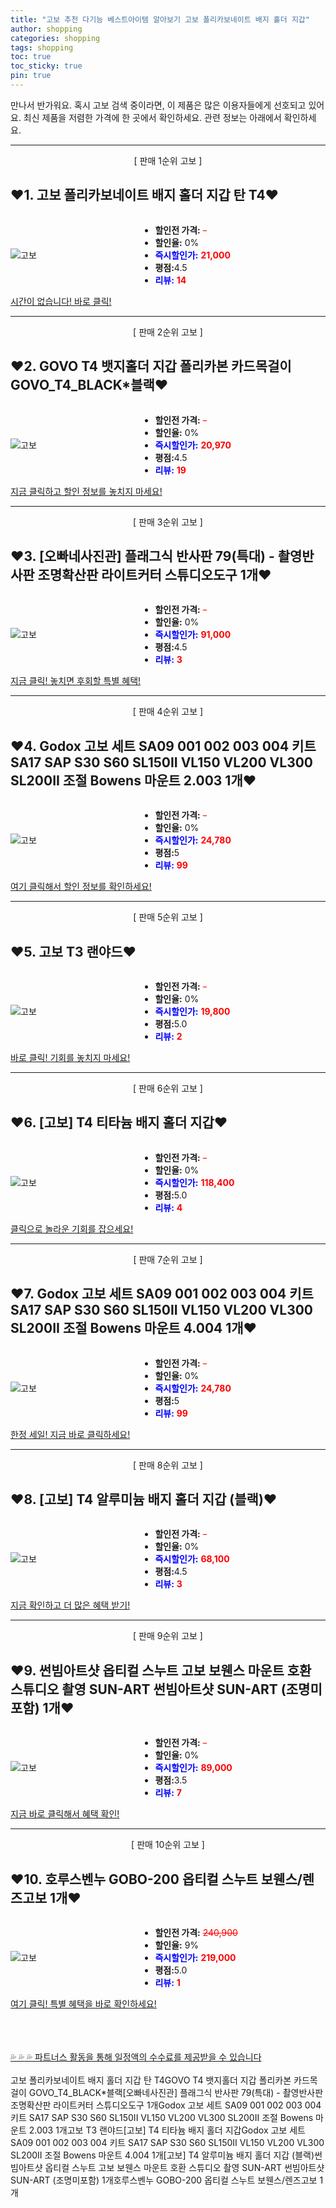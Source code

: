 ```yaml
---
title: "고보 추천 다기능 베스트아이템 알아보기 고보 폴리카보네이트 배지 홀더 지갑"
author: shopping
categories: shopping
tags: shopping
toc: true
toc_sticky: true
pin: true
---
```

만나서 반가워요. 혹시 고보 검색 중이라면, 이 제품은 많은 이용자들에게 선호되고 있어요. 최신 제품을 저렴한 가격에 한 곳에서 확인하세요. 관련 정보는 아래에서 확인하세요.

---
<p class="toplist" style="margin: 0 auto; display: block; width: fit-content;">[ 판매 1순위 고보 ]</p>

<h2><strong>❤️1. 고보 폴리카보네이트 배지 홀더 지갑 탄 T4❤️</strong></h2>

<div style="display: flex; align-items: center;">
    <div style="flex: 0.4;">
        <img src="https://thumbnail6.coupangcdn.com/thumbnails/remote/230x230ex/image/vendor_inventory/b156/297df89a5715d1cad75fffa8e5dae5bdf00da03e3abd0f1beaa8f1199702.jpg" alt="고보" style="max-width: 100%;">
    </div>
    <div style="flex: 0.6; margin-left: 10px;">
        <ul>
            <li><strong>할인전 가격:</strong> <del style="color: red;">-</del></li>
            <li><strong>할인율:</strong> 0%</li>
            <li><span style='color:blue'><strong>즉시할인가:</strong></span> <span style='color:red'><strong>21,000</strong></span></li>
            <li><strong>평점:</strong>4.5</li>
            <li><span style='color:blue'><strong>리뷰:</strong></span> <span style='color:red'><strong>14</strong></span></li>
        </ul>
    </div>
</div>
<div class="center">
    <a href="https://William4Davisa.github.io?lptag=AF9450613&subid=githubio&pageKey=4731540368&traceid=V0-153&itemId=5997907069&vendorItemId=87782674900" class="myButton">
        시간이 없습니다! 바로 클릭!
    </a>
</div>


---
<p class="toplist" style="margin: 0 auto; display: block; width: fit-content;">[ 판매 2순위 고보 ]</p>

<h2><strong>❤️2. GOVO T4 뱃지홀더 지갑 폴리카본 카드목걸이 GOVO_T4_BLACK*블랙❤️</strong></h2>

<div style="display: flex; align-items: center;">
    <div style="flex: 0.4;">
        <img src="https://thumbnail6.coupangcdn.com/thumbnails/remote/230x230ex/image/vendor_inventory/0cc8/fdf55f0f4acc714f1e6ea16e6bad58dff2beb4e968af427df3e3c06776d9.jpg" alt="고보" style="max-width: 100%;">
    </div>
    <div style="flex: 0.6; margin-left: 10px;">
        <ul>
            <li><strong>할인전 가격:</strong> <del style="color: red;">-</del></li>
            <li><strong>할인율:</strong> 0%</li>
            <li><span style='color:blue'><strong>즉시할인가:</strong></span> <span style='color:red'><strong>20,970</strong></span></li>
            <li><strong>평점:</strong>4.5</li>
            <li><span style='color:blue'><strong>리뷰:</strong></span> <span style='color:red'><strong>19</strong></span></li>
        </ul>
    </div>
</div>
<div class="center">
    <a href="https://William4Davisa.github.io?lptag=AF9450613&subid=githubio&pageKey=191507726&traceid=V0-153&itemId=547395411&vendorItemId=90336314666" class="myButton">
        지금 클릭하고 할인 정보를 놓치지 마세요!
    </a>
</div>


---
<p class="toplist" style="margin: 0 auto; display: block; width: fit-content;">[ 판매 3순위 고보 ]</p>

<h2><strong>❤️3. [오빠네사진관] 플래그식 반사판 79(특대) - 촬영반사판 조명확산판 라이트커터 스튜디오도구 1개❤️</strong></h2>

<div style="display: flex; align-items: center;">
    <div style="flex: 0.4;">
        <img src="https://thumbnail6.coupangcdn.com/thumbnails/remote/230x230ex/image/vendor_inventory/3e7b/a5e47b8ec0d07655cfc4b68eda09b4ad19ca84a27a18e4c90a5dcfeb2642.jpg" alt="고보" style="max-width: 100%;">
    </div>
    <div style="flex: 0.6; margin-left: 10px;">
        <ul>
            <li><strong>할인전 가격:</strong> <del style="color: red;">-</del></li>
            <li><strong>할인율:</strong> 0%</li>
            <li><span style='color:blue'><strong>즉시할인가:</strong></span> <span style='color:red'><strong>91,000</strong></span></li>
            <li><strong>평점:</strong>4.5</li>
            <li><span style='color:blue'><strong>리뷰:</strong></span> <span style='color:red'><strong>3</strong></span></li>
        </ul>
    </div>
</div>
<div class="center">
    <a href="https://William4Davisa.github.io?lptag=AF9450613&subid=githubio&pageKey=2275786801&traceid=V0-153&itemId=3905175765&vendorItemId=71889748182" class="myButton">
        지금 클릭! 놓치면 후회할 특별 혜택!
    </a>
</div>


---
<p class="toplist" style="margin: 0 auto; display: block; width: fit-content;">[ 판매 4순위 고보 ]</p>

<h2><strong>❤️4. Godox 고보 세트 SA09 001 002 003 004 키트 SA17 SAP S30 S60 SL150II VL150 VL200 VL300 SL200II 조절 Bowens 마운트 2.003 1개❤️</strong></h2>

<div style="display: flex; align-items: center;">
    <div style="flex: 0.4;">
        <img src="https://thumbnail7.coupangcdn.com/thumbnails/remote/230x230ex/image/vendor_inventory/faa8/430a65f71df683336527afa7f2f50e4b2b41d27be9953e8a92042bc2f778.jpg" alt="고보" style="max-width: 100%;">
    </div>
    <div style="flex: 0.6; margin-left: 10px;">
        <ul>
            <li><strong>할인전 가격:</strong> <del style="color: red;">-</del></li>
            <li><strong>할인율:</strong> 0%</li>
            <li><span style='color:blue'><strong>즉시할인가:</strong></span> <span style='color:red'><strong>24,780</strong></span></li>
            <li><strong>평점:</strong>5</li>
            <li><span style='color:blue'><strong>리뷰:</strong></span> <span style='color:red'><strong>99</strong></span></li>
        </ul>
    </div>
</div>
<div class="center">
    <a href="https://William4Davisa.github.io?lptag=AF9450613&subid=githubio&pageKey=7771351348&traceid=V0-153&itemId=20981179961&vendorItemId=88742053666" class="myButton">
        여기 클릭해서 할인 정보를 확인하세요!
    </a>
</div>


---
<p class="toplist" style="margin: 0 auto; display: block; width: fit-content;">[ 판매 5순위 고보 ]</p>

<h2><strong>❤️5. 고보 T3 랜야드❤️</strong></h2>

<div style="display: flex; align-items: center;">
    <div style="flex: 0.4;">
        <img src="https://thumbnail8.coupangcdn.com/thumbnails/remote/230x230ex/image/vendor_inventory/e346/02af30c3199dc687d85bac1c5da84c9197ee5fb575d16eafda49174aaa0f.jpg" alt="고보" style="max-width: 100%;">
    </div>
    <div style="flex: 0.6; margin-left: 10px;">
        <ul>
            <li><strong>할인전 가격:</strong> <del style="color: red;">-</del></li>
            <li><strong>할인율:</strong> 0%</li>
            <li><span style='color:blue'><strong>즉시할인가:</strong></span> <span style='color:red'><strong>19,800</strong></span></li>
            <li><strong>평점:</strong>5.0</li>
            <li><span style='color:blue'><strong>리뷰:</strong></span> <span style='color:red'><strong>2</strong></span></li>
        </ul>
    </div>
</div>
<div class="center">
    <a href="https://William4Davisa.github.io?lptag=AF9450613&subid=githubio&pageKey=6825963286&traceid=V0-153&itemId=16192109916&vendorItemId=90336334887" class="myButton">
        바로 클릭! 기회를 놓치지 마세요!
    </a>
</div>


---
<p class="toplist" style="margin: 0 auto; display: block; width: fit-content;">[ 판매 6순위 고보 ]</p>

<h2><strong>❤️6. [고보] T4 티타늄 배지 홀더 지갑❤️</strong></h2>

<div style="display: flex; align-items: center;">
    <div style="flex: 0.4;">
        <img src="https://thumbnail10.coupangcdn.com/thumbnails/remote/230x230ex/image/vendor_inventory/b47d/b987549595add78cb3d66d40ea10e232799accde91f33cab69706d62d3ff.jpg" alt="고보" style="max-width: 100%;">
    </div>
    <div style="flex: 0.6; margin-left: 10px;">
        <ul>
            <li><strong>할인전 가격:</strong> <del style="color: red;">-</del></li>
            <li><strong>할인율:</strong> 0%</li>
            <li><span style='color:blue'><strong>즉시할인가:</strong></span> <span style='color:red'><strong>118,400</strong></span></li>
            <li><strong>평점:</strong>5.0</li>
            <li><span style='color:blue'><strong>리뷰:</strong></span> <span style='color:red'><strong>4</strong></span></li>
        </ul>
    </div>
</div>
<div class="center">
    <a href="https://William4Davisa.github.io?lptag=AF9450613&subid=githubio&pageKey=277199080&traceid=V0-153&itemId=878056538&vendorItemId=5429029934" class="myButton">
        클릭으로 놀라운 기회를 잡으세요!
    </a>
</div>


---
<p class="toplist" style="margin: 0 auto; display: block; width: fit-content;">[ 판매 7순위 고보 ]</p>

<h2><strong>❤️7. Godox 고보 세트 SA09 001 002 003 004 키트 SA17 SAP S30 S60 SL150II VL150 VL200 VL300 SL200II 조절 Bowens 마운트 4.004 1개❤️</strong></h2>

<div style="display: flex; align-items: center;">
    <div style="flex: 0.4;">
        <img src="https://thumbnail7.coupangcdn.com/thumbnails/remote/230x230ex/image/vendor_inventory/faa8/430a65f71df683336527afa7f2f50e4b2b41d27be9953e8a92042bc2f778.jpg" alt="고보" style="max-width: 100%;">
    </div>
    <div style="flex: 0.6; margin-left: 10px;">
        <ul>
            <li><strong>할인전 가격:</strong> <del style="color: red;">-</del></li>
            <li><strong>할인율:</strong> 0%</li>
            <li><span style='color:blue'><strong>즉시할인가:</strong></span> <span style='color:red'><strong>24,780</strong></span></li>
            <li><strong>평점:</strong>5</li>
            <li><span style='color:blue'><strong>리뷰:</strong></span> <span style='color:red'><strong>99</strong></span></li>
        </ul>
    </div>
</div>
<div class="center">
    <a href="https://William4Davisa.github.io?lptag=AF9450613&subid=githubio&pageKey=7771351348&traceid=V0-153&itemId=20981179962&vendorItemId=88742053694" class="myButton">
        한정 세일! 지금 바로 클릭하세요!
    </a>
</div>


---
<p class="toplist" style="margin: 0 auto; display: block; width: fit-content;">[ 판매 8순위 고보 ]</p>

<h2><strong>❤️8. [고보] T4 알루미늄 배지 홀더 지갑 (블랙)❤️</strong></h2>

<div style="display: flex; align-items: center;">
    <div style="flex: 0.4;">
        <img src="https://thumbnail8.coupangcdn.com/thumbnails/remote/230x230ex/image/vendor_inventory/52a9/2daba2a0ae829b4dc028c807deba79b38337ee55d087db8012026573f777.jpg" alt="고보" style="max-width: 100%;">
    </div>
    <div style="flex: 0.6; margin-left: 10px;">
        <ul>
            <li><strong>할인전 가격:</strong> <del style="color: red;">-</del></li>
            <li><strong>할인율:</strong> 0%</li>
            <li><span style='color:blue'><strong>즉시할인가:</strong></span> <span style='color:red'><strong>68,100</strong></span></li>
            <li><strong>평점:</strong>4.5</li>
            <li><span style='color:blue'><strong>리뷰:</strong></span> <span style='color:red'><strong>3</strong></span></li>
        </ul>
    </div>
</div>
<div class="center">
    <a href="https://William4Davisa.github.io?lptag=AF9450613&subid=githubio&pageKey=278360699&traceid=V0-153&itemId=881995216&vendorItemId=5429020933" class="myButton">
        지금 확인하고 더 많은 혜택 받기!
    </a>
</div>


---
<p class="toplist" style="margin: 0 auto; display: block; width: fit-content;">[ 판매 9순위 고보 ]</p>

<h2><strong>❤️9. 썬빔아트샷 옵티컬 스누트 고보 보웬스 마운트 호환 스튜디오 촬영 SUN-ART 썬빔아트샷 SUN-ART (조명미포함) 1개❤️</strong></h2>

<div style="display: flex; align-items: center;">
    <div style="flex: 0.4;">
        <img src="https://thumbnail8.coupangcdn.com/thumbnails/remote/230x230ex/image/vendor_inventory/10a6/23a2eca7bdeef1a4eb1d1ebb96dc93290fea6f214c1d9b5d8dd42157124c.jpeg" alt="고보" style="max-width: 100%;">
    </div>
    <div style="flex: 0.6; margin-left: 10px;">
        <ul>
            <li><strong>할인전 가격:</strong> <del style="color: red;">-</del></li>
            <li><strong>할인율:</strong> 0%</li>
            <li><span style='color:blue'><strong>즉시할인가:</strong></span> <span style='color:red'><strong>89,000</strong></span></li>
            <li><strong>평점:</strong>3.5</li>
            <li><span style='color:blue'><strong>리뷰:</strong></span> <span style='color:red'><strong>7</strong></span></li>
        </ul>
    </div>
</div>
<div class="center">
    <a href="https://William4Davisa.github.io?lptag=AF9450613&subid=githubio&pageKey=5654449845&traceid=V0-153&itemId=9262838687&vendorItemId=88809290022" class="myButton">
        지금 바로 클릭해서 혜택 확인!
    </a>
</div>


---
<p class="toplist" style="margin: 0 auto; display: block; width: fit-content;">[ 판매 10순위 고보 ]</p>

<h2><strong>❤️10. 호루스벤누 GOBO-200 옵티컬 스누트 보웬스/렌즈고보 1개❤️</strong></h2>

<div style="display: flex; align-items: center;">
    <div style="flex: 0.4;">
        <img src="https://thumbnail10.coupangcdn.com/thumbnails/remote/230x230ex/image/vendor_inventory/8df9/8d14de36992deb660d4645ebe00314566c035b671259ef650dd58d79329e.jpg" alt="고보" style="max-width: 100%;">
    </div>
    <div style="flex: 0.6; margin-left: 10px;">
        <ul>
            <li><strong>할인전 가격:</strong> <del style="color: red;">240,900</del></li>
            <li><strong>할인율:</strong> 9%</li>
            <li><span style='color:blue'><strong>즉시할인가:</strong></span> <span style='color:red'><strong>219,000</strong></span></li>
            <li><strong>평점:</strong>5.0</li>
            <li><span style='color:blue'><strong>리뷰:</strong></span> <span style='color:red'><strong>1</strong></span></li>
        </ul>
    </div>
</div>
<div class="center">
    <a href="https://William4Davisa.github.io?lptag=AF9450613&subid=githubio&pageKey=6079043808&traceid=V0-153&itemId=11259263016&vendorItemId=78536272040" class="myButton">
        여기 클릭! 특별 혜택을 바로 확인하세요!
    </a>
</div>

<br><br><br>[💦 💦 💦 파트너스 활동을 통해 일정액의 수수료를 제공받을 수 있습니다](https://link.coupang.com/a/bcpT2c)<br><br>고보 폴리카보네이트 배지 홀더 지갑 탄 T4GOVO T4 뱃지홀더 지갑 폴리카본 카드목걸이 GOVO_T4_BLACK*블랙[오빠네사진관] 플래그식 반사판 79(특대) - 촬영반사판 조명확산판 라이트커터 스튜디오도구 1개Godox 고보 세트 SA09 001 002 003 004 키트 SA17 SAP S30 S60 SL150II VL150 VL200 VL300 SL200II 조절 Bowens 마운트 2.003 1개고보 T3 랜야드[고보] T4 티타늄 배지 홀더 지갑Godox 고보 세트 SA09 001 002 003 004 키트 SA17 SAP S30 S60 SL150II VL150 VL200 VL300 SL200II 조절 Bowens 마운트 4.004 1개[고보] T4 알루미늄 배지 홀더 지갑 (블랙)썬빔아트샷 옵티컬 스누트 고보 보웬스 마운트 호환 스튜디오 촬영 SUN-ART 썬빔아트샷 SUN-ART (조명미포함) 1개호루스벤누 GOBO-200 옵티컬 스누트 보웬스/렌즈고보 1개